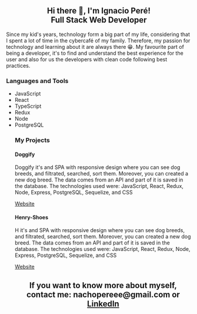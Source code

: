 <div align="center">
  <h2>Hi there 👋, I'm Ignacio Peré! </br>
      Full Stack Web Developer
  </h2>
</div>
 
<p> 
Since my kid's years, technology form a big part of my life, considering that I spent a lot of time in the cybercafé of my family. Therefore, my passion for technology and learning about it are always there 😁.
My favourite part of being a developer, it's to find and understand the best experience for the user and also for us the developers with clean code following best practices.
</p>

<h3>Languages and Tools</h3>
 <ul>
  <li> JavaScript</li>
  <li> React</li>
  <li> TypeScript</li>
  <li> Redux</li>
  <li> Node</li>
  <li> PostgreSQL</li>
 
 
<h3>My Projects</h3>
<div>
 <h4> Doggify </h4>
 <p>
 Doggify it's and SPA with responsive design where you can see dog breeds, and filtrated, searched, sort them. Moreover, you   can created a new dog breed. The data comes from an API and part of it is saved in the database.
 The technologies used were: JavaScript, React, Redux, Node, Express, PostgreSQL, Sequelize, and CSS
 </p>
 <a href="https://doggify-nu.vercel.app/">Website</a>
 
 <div>
 <figure></figure>
 <figure></figure>
 <figure></figure>
 </div>
</div>
<div>
 <h4> Henry-Shoes </h4>
 <p>
 H it's and SPA with responsive design where you can see dog breeds, and filtrated, searched, sort them. Moreover, you   can created a new dog breed. The data comes from an API and part of it is saved in the database.
 The technologies used were: JavaScript, React, Redux, Node, Express, PostgreSQL, Sequelize, and CSS
 </p>
 <a href="https://doggify-nu.vercel.app/">Website</a>
 
 <div>
 <figure></figure>
 <figure></figure>
 <figure></figure>
 </div>
</div>


<h2 align="center">If you want to know more about myself, contact me: nachopereee@gmail.com or <a href="https://www.linkedin.com/in/ignacio-peré/" target="blank">LinkedIn</a></h2>
